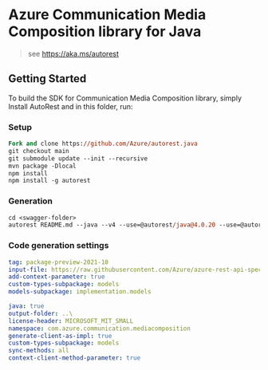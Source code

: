 # Azure Communication Media Composition library for Java

> see https://aka.ms/autorest
## Getting Started

To build the SDK for Communication Media Composition library, simply Install AutoRest and in this folder, run:

### Setup
```ps
Fork and clone https://github.com/Azure/autorest.java
git checkout main
git submodule update --init --recursive
mvn package -Dlocal
npm install
npm install -g autorest
```

### Generation

```ps
cd <swagger-folder>
autorest README.md --java --v4 --use=@autorest/java@4.0.20 --use=@autorest/modelerfour@4.15.442
```

### Code generation settings
``` yaml
tag: package-preview-2021-10
input-file: https://raw.githubusercontent.com/Azure/azure-rest-api-specs/e00ba9e22c4d70d005625f6798807a3ecc5b59a9/specification/communication/data-plane/MediaComposition/preview/2021-12-31-preview/CommunicationMediaComposition.json
add-context-parameter: true
custom-types-subpackage: models
models-subpackage: implementation.models
```

``` yaml
java: true
output-folder: ..\
license-header: MICROSOFT_MIT_SMALL
namespace: com.azure.communication.mediacomposition
generate-client-as-impl: true
custom-types-subpackage: models
sync-methods: all
context-client-method-parameter: true
```
